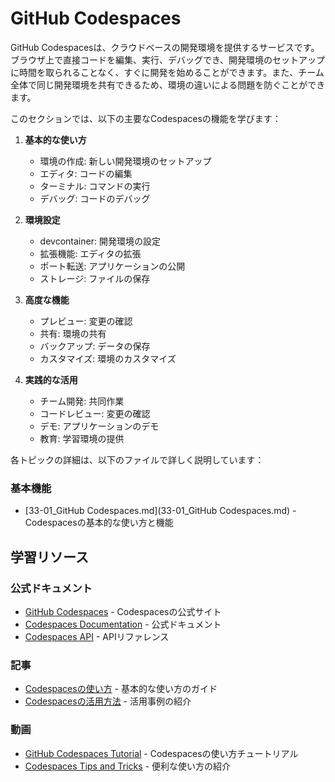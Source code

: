 # GitHub Codespaces

GitHub Codespacesは、クラウドベースの開発環境を提供するサービスです。ブラウザ上で直接コードを編集、実行、デバッグでき、開発環境のセットアップに時間を取られることなく、すぐに開発を始めることができます。また、チーム全体で同じ開発環境を共有できるため、環境の違いによる問題を防ぐことができます。

このセクションでは、以下の主要なCodespacesの機能を学びます：

1. **基本的な使い方**
   - 環境の作成: 新しい開発環境のセットアップ
   - エディタ: コードの編集
   - ターミナル: コマンドの実行
   - デバッグ: コードのデバッグ

2. **環境設定**
   - devcontainer: 開発環境の設定
   - 拡張機能: エディタの拡張
   - ポート転送: アプリケーションの公開
   - ストレージ: ファイルの保存

3. **高度な機能**
   - プレビュー: 変更の確認
   - 共有: 環境の共有
   - バックアップ: データの保存
   - カスタマイズ: 環境のカスタマイズ

4. **実践的な活用**
   - チーム開発: 共同作業
   - コードレビュー: 変更の確認
   - デモ: アプリケーションのデモ
   - 教育: 学習環境の提供

各トピックの詳細は、以下のファイルで詳しく説明しています：

### 基本機能
- [33-01_GitHub Codespaces.md](33-01_GitHub Codespaces.md) - Codespacesの基本的な使い方と機能

## 学習リソース

### 公式ドキュメント
- [GitHub Codespaces](https://github.com/features/codespaces) - Codespacesの公式サイト
- [Codespaces Documentation](https://docs.github.com/en/codespaces) - 公式ドキュメント
- [Codespaces API](https://docs.github.com/en/rest/codespaces) - APIリファレンス

### 記事
- [Codespacesの使い方](https://github.blog/2020-08-11-github-codespaces-beta/) - 基本的な使い方のガイド
- [Codespacesの活用方法](https://github.blog/2021-08-11-github-codespaces-is-now-available-to-everyone/) - 活用事例の紹介

### 動画
- [GitHub Codespaces Tutorial](https://www.youtube.com/watch?v=WCbK63mZHM4) - Codespacesの使い方チュートリアル
- [Codespaces Tips and Tricks](https://www.youtube.com/watch?v=WCbK63mZHM4) - 便利な使い方の紹介 
